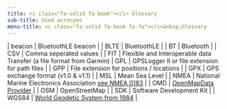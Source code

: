 ```yaml
---
title: <i class="fa-solid fa-book"></i> Glossary
sub-title: Used acronyms
menu-title: <i class="fa-solid fa-book fa-fw"></i>&nbsp;Glossary
---
```


| beacon | BluetoothLE beacon |
| BLTE | BluetoothLE |
| BT | Bluetooth |
| CSV | Comma seperated values |
| FIT | Flexible and Interoperable data Transfer (a file format from Garmin)
| GPL | GPSLogger II _or_ file extension for path files |
| GPP | File extension for positions / locations |
| GPX | GPS exchange format (v1.0 & v1.1) |
| MSL | Mean Sea Level |
| NMEA | National Marine Electronics Association [see NMEA 0183](https://en.wikipedia.org/wiki/NMEA_0183) |
| OMD | [OpenMapData Provider](../2200-openmapdata/) |
| OSM | OpenStreetMap |
| SDK | Software Development Kit |
| WGS84 | [World Geodetic System from 1984](https://en.wikipedia.org/wiki/World_Geodetic_System#WGS84) |
